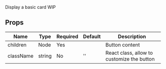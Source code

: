 Display a basic card WIP

Props
-----

Name | Type | Required | Default | Description
-----|------|----------|---------|------------
children|Node|Yes||Button content
className|string|No|''|React class, allow to customize the button